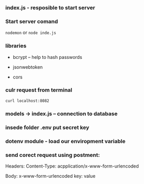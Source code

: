 ### index.js - resposible to start server

### Start server comand 
`nodemon`
or 
`node inde.js` 
### libraries 
- bcrypt – help to hash passwords 

- jsonwebtoken

- cors

### culr request from terminal 
`curl localhost:8082`

### models -> index.js – connection to database

### insede folder .env put secret key 

### dotenv module - load our enviropment variable 

### send corect request using postment:
Headers: 
Content-Type: acpplication/x-www-form-urlencoded

Body:
x-www-form-urlencoded
key: value